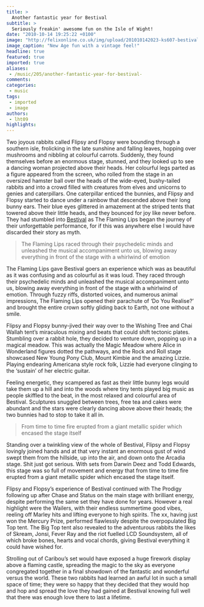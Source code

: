 ```yaml
---
title: >
  Another fantastic year for Bestival
subtitle: >
  Seriously freakin' awesome fun on the Isle of Wight!
date: "2010-10-14 19:25:22 +0100"
image: "http://felixonline.co.uk/img/upload/201010142023-ks607-bestival.jpg"
image_caption: "New Age fun with a vintage feel!"
headline: true
featured: true
imported: true
aliases:
 - /music/205/another-fantastic-year-for-bestival-
comments:
categories:
 - music
tags:
 - imported
 - image
authors:
 - lht09
highlights:
---
```


Two joyous rabbits called Flipsy and Flopsy were bounding through a southern isle, frolicking in the late sunshine and falling leaves, hopping over mushrooms and nibbling at colourful carrots. Suddenly, they found themselves before an enormous stage, stunned, and they looked up to see a dancing woman projected above their heads. Her colourful legs parted as a figure appeared from the screen, who rolled from the stage in an oversized hamster ball over the heads of the wide-eyed, bushy-tailed rabbits and into a crowd filled with creatures from elves and unicorns to genies and caterpillars. One caterpillar enticed the bunnies, and Flipsy and Flopsy started to dance under a rainbow that descended above their long bunny ears. Their blue eyes glittered in amazement at the striped tents that towered above their little heads, and they bounced for joy like never before. They had stumbled into [Bestival](http://www.bestival.net/) as The Flaming Lips began the journey of their unforgettable performance, for if this was anywhere else I would have discarded their story as myth.

> The Flaming Lips raced through their psychedelic minds and unleashed the musical accompaniment unto us, blowing away everything in front of the stage with a whirlwind of emotion

The Flaming Lips gave Bestival goers an experience which was as beautiful as it was confusing and as colourful as it was loud. They raced through their psychedelic minds and unleashed the musical accompaniment unto us, blowing away everything in front of the stage with a whirlwind of emotion. Through fuzzy riffs, distorted voices, and numerous animal impressions, The Flaming Lips opened their parachute of ‘Do You Realise?’ and brought the entire crown softly gliding back to Earth, not one without a smile.

Flipsy and Flopsy bunny-jived their way over to the Wishing Tree and Chai Wallah tent’s miraculous mixing and beats that could shift tectonic plates. Stumbling over a rabbit hole, they decided to venture down, popping up in a magical meadow. This was actually the Magic Meadow where Alice in Wonderland figures dotted the pathways, and the Rock and Roll stage showcased New Young Pony Club, Mount Kimbie and the amazing Lizzie. Playing endearing Americana style rock folk, Lizzie had everyone clinging to the ‘sustain’ of her electric guitar.

Feeling energetic, they scampered as fast as their little bunny legs would take them up a hill and into the woods where tiny tents played big music as people skiffled to the beat, in the most relaxed and colourful area of Bestival. Sculptures snuggled between trees, free tea and cakes were abundant and the stars were clearly dancing above above their heads; the two bunnies had to stop to take it all in.

> From time to time fire erupted from a giant metallic spider which encased the stage itself

Standing over a twinkling view of the whole of Bestival, Flipsy and Flopsy lovingly joined hands and at that very instant an enormous gust of wind swept them from the hillside, up into the air, and down onto the Arcadia stage. Shit just got serious. With sets from Darwin Deez and Todd Edwards, this stage was so full of movement and energy that from time to time fire erupted from a giant metallic spider which encased the stage itself.

Flipsy and Flopsy’s experience of Bestival continued with The Prodigy following up after Chase and Status on the main stage with brilliant energy, despite performing the same set they have done for years. However a real highlight were the Wailers, with their endless summertime good vibes, reeling off Marley hits and lifting everyone to high spirits. The xx, having just won the Mercury Prize, performed flawlessly despite the overpopulated Big Top tent. The Big Top tent also revealed to the adventurous rabbits the likes of Skream, Jonsi, Fever Ray and the riot fuelled LCD Soundsystem, all of which broke bones, hearts and vocal chords, giving Bestival everything it could have wished for.

Strolling out of Caribou’s set would have exposed a huge firework display above a flaming castle, spreading the magic to the sky as everyone congregated together in a final showdown of the fantastic and wonderful versus the world. These two rabbits had learned an awful lot in such a small space of time; they were so happy that they decided that they would hop and hop and spread the love they had gained at Bestival knowing full well that there was enough love there to last a lifetime.
